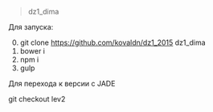 > dz1_dima

Для запуска:

0. git clone https://github.com/kovaldn/dz1_2015 dz1_dima
1. bower i
2. npm i
3. gulp

Для перехода к версии с JADE

git checkout lev2

